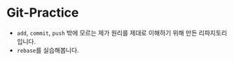 # Git-Practice

- `add`, `commit`, `push` 밖에 모르는 제가 원리를 제대로 이해하기 위해 만든 리파지토리입니다.
- `rebase`를 실습해봅니다.

